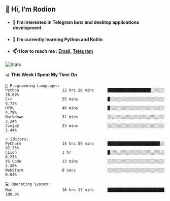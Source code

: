 ## 👋 Hi, I’m Rodion
- #### 👀 I’m interested in Telegram bots and desktop applications development
- #### 🌱 I’m currently learning Python and Kotlin
- #### 📫 How to reach me : [Email](mailto:me@lavn.ml), [Telegram](https://t.me/fast_geek)

![Stats](https://github-readme-stats.vercel.app/api?username=fast-geek&show_icons=true&theme=react&hide=issues&count_private=true&layout=compact)


<!--START_SECTION:waka-->
📊 **This Week I Spent My Time On** 

```text
💬 Programming Languages: 
Python                   12 hrs 26 mins      ███████████████████░░░░░░   76.69% 
C++                      55 mins             █░░░░░░░░░░░░░░░░░░░░░░░░   5.73% 
HTML                     46 mins             █░░░░░░░░░░░░░░░░░░░░░░░░   4.79% 
Markdown                 31 mins             ░░░░░░░░░░░░░░░░░░░░░░░░░   3.24% 
Jinja2                   23 mins             ░░░░░░░░░░░░░░░░░░░░░░░░░   2.44%

🔥 Editors: 
PyCharm                  14 hrs 59 mins      ███████████████████████░░   92.35% 
CLion                    1 hr                █░░░░░░░░░░░░░░░░░░░░░░░░   6.23% 
VS Code                  13 mins             ░░░░░░░░░░░░░░░░░░░░░░░░░   1.38% 
WebStorm                 0 secs              ░░░░░░░░░░░░░░░░░░░░░░░░░   0.04%

💻 Operating System: 
Mac                      16 hrs 13 mins      █████████████████████████   100.0%

```


<!--END_SECTION:waka-->
